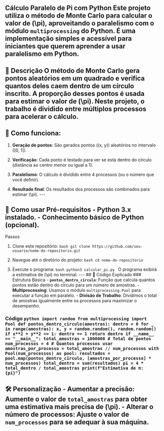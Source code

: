 ## Cálculo Paralelo de Pi com Python Este projeto utiliza o método de Monte Carlo para calcular o valor de \(\pi\), aproveitando o paralelismo com o módulo `multiprocessing` do Python. É uma implementação simples e acessível para iniciantes que querem aprender a usar paralelismo em Python. 

## 📜 Descrição O método de Monte Carlo gera pontos aleatórios em um quadrado e verifica quantos deles caem dentro de um círculo inscrito. A proporção desses pontos é usada para estimar o valor de \(\pi\). Neste projeto, o trabalho é dividido entre múltiplos processos para acelerar o cálculo. 

## 🧮 Como funciona: 

1. **Geração de pontos**: São gerados pontos \((x, y)\) aleatórios no intervalo \([0, 1]\). 

2. **Verificação**: Cada ponto é testado para ver se está dentro do círculo (distância ao centro menor ou igual a 1). 

3. **Paralelismo**: O cálculo é dividido entre 4 processos (ou o número que você definir). 

4. **Resultado final**: Os resultados dos processos são combinados para estimar \(\pi\). --- 

## 🚀 Como usar  Pré-requisitos - Python 3.x instalado. - Conhecimento básico de Python (opcional). 

Passos

 1. Clone este repositório: ```bash git clone https://github.com/seu-usuario/nome-do-repositorio.git ```

 2. Navegue até o diretório do projeto: ```bash cd nome-do-repositorio ``` 

3. Execute o programa: ```bash python3 calcular_pi.py ``` O programa exibirá a estimativa de \(\pi\) no terminal. --- ## 📝 Código Explicado ### Estrutura Básica - **`pontos_dentro_circulo`**: Função que calcula quantos pontos estão dentro do círculo para um número de amostras. - **Multiprocessing**: Usamos o módulo `multiprocessing.Pool` para executar a função em paralelo. - **Divisão de Trabalho**: Dividimos o total de amostras igualmente entre os processos para maximizar o desempenho. 

### Código ```python import random from multiprocessing import Pool def pontos_dentro_circulo(amostras): dentro = 0 for _ in range(amostras): x, y = random.random(), random.random() if x**2 + y**2 <= 1: dentro += 1 return dentro if __name__ == "__main__": total_amostras = 1000000 # Total de pontos num_processos = 4 # Quantos processos usar amostras_por_processo = total_amostras // num_processos with Pool(num_processos) as pool: resultados = pool.map(pontos_dentro_circulo, [amostras_por_processo] * num_processos) total_dentro = sum(resultados) pi = 4 * total_dentro / total_amostras print(f"Estimativa de π: {pi}") ``` 

## 🛠️ Personalização - **Aumentar a precisão**: Aumente o valor de `total_amostras` para obter uma estimativa mais precisa de \(\pi\). - **Alterar o número de processos**: Ajuste o valor de `num_processos` para se adequar à sua máquina. 
